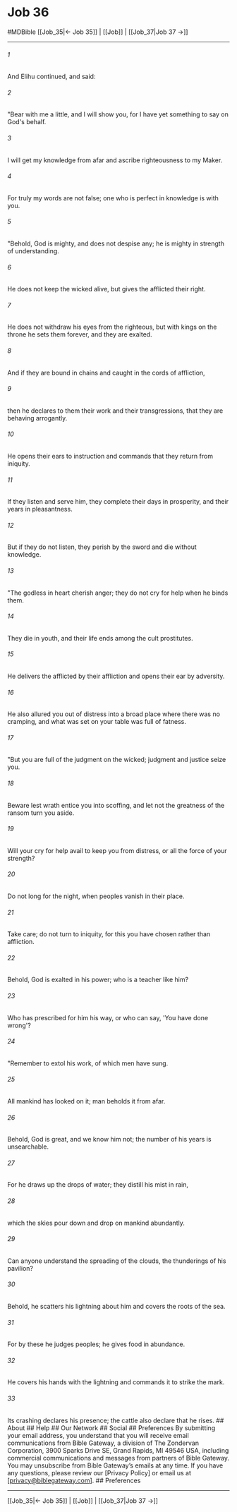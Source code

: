 # Job 36
#MDBible
[[Job_35|← Job 35]] | [[Job]] | [[Job_37|Job 37 →]]

***


###### 1 
And Elihu continued, and said: 

###### 2 
"Bear with me a little, and I will show you, for I have yet something to say on God's behalf. 

###### 3 
I will get my knowledge from afar and ascribe righteousness to my Maker. 

###### 4 
For truly my words are not false; one who is perfect in knowledge is with you. 

###### 5 
"Behold, God is mighty, and does not despise any; he is mighty in strength of understanding. 

###### 6 
He does not keep the wicked alive, but gives the afflicted their right. 

###### 7 
He does not withdraw his eyes from the righteous, but with kings on the throne he sets them forever, and they are exalted. 

###### 8 
And if they are bound in chains and caught in the cords of affliction, 

###### 9 
then he declares to them their work and their transgressions, that they are behaving arrogantly. 

###### 10 
He opens their ears to instruction and commands that they return from iniquity. 

###### 11 
If they listen and serve him, they complete their days in prosperity, and their years in pleasantness. 

###### 12 
But if they do not listen, they perish by the sword and die without knowledge. 

###### 13 
"The godless in heart cherish anger; they do not cry for help when he binds them. 

###### 14 
They die in youth, and their life ends among the cult prostitutes. 

###### 15 
He delivers the afflicted by their affliction and opens their ear by adversity. 

###### 16 
He also allured you out of distress into a broad place where there was no cramping, and what was set on your table was full of fatness. 

###### 17 
"But you are full of the judgment on the wicked; judgment and justice seize you. 

###### 18 
Beware lest wrath entice you into scoffing, and let not the greatness of the ransom turn you aside. 

###### 19 
Will your cry for help avail to keep you from distress, or all the force of your strength? 

###### 20 
Do not long for the night, when peoples vanish in their place. 

###### 21 
Take care; do not turn to iniquity, for this you have chosen rather than affliction. 

###### 22 
Behold, God is exalted in his power; who is a teacher like him? 

###### 23 
Who has prescribed for him his way, or who can say, 'You have done wrong'? 

###### 24 
"Remember to extol his work, of which men have sung. 

###### 25 
All mankind has looked on it; man beholds it from afar. 

###### 26 
Behold, God is great, and we know him not; the number of his years is unsearchable. 

###### 27 
For he draws up the drops of water; they distill his mist in rain, 

###### 28 
which the skies pour down and drop on mankind abundantly. 

###### 29 
Can anyone understand the spreading of the clouds, the thunderings of his pavilion? 

###### 30 
Behold, he scatters his lightning about him and covers the roots of the sea. 

###### 31 
For by these he judges peoples; he gives food in abundance. 

###### 32 
He covers his hands with the lightning and commands it to strike the mark. 

###### 33 
Its crashing declares his presence; the cattle also declare that he rises. ## About ## Help ## Our Network ## Social ## Preferences By submitting your email address, you understand that you will receive email communications from Bible Gateway, a division of The Zondervan Corporation, 3900 Sparks Drive SE, Grand Rapids, MI 49546 USA, including commercial communications and messages from partners of Bible Gateway. You may unsubscribe from Bible Gateway&rsquo;s emails at any time. If you have any questions, please review our [Privacy Policy] or email us at [privacy@biblegateway.com]. ## Preferences

***

[[Job_35|← Job 35]] | [[Job]] | [[Job_37|Job 37 →]]
